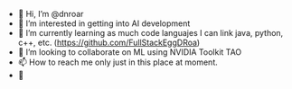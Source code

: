 - 👋 Hi, I’m @dnroar
- 👀 I’m interested in getting into AI development
- 🌱 I’m currently learning as much code languajes I can link java, python, c++, etc. (https://github.com/FullStackEggDRoa)
- 💞️ I’m looking to collaborate on ML using NVIDIA Toolkit TAO
- 📫 How to reach me only just in this place at moment.
- 🌱 

<!---
dnroar/dnroar is a ✨ special ✨ repository because its `README.md` (this file) appears on your GitHub profile.
You can click the Preview link to take a look at your changes.
--->
